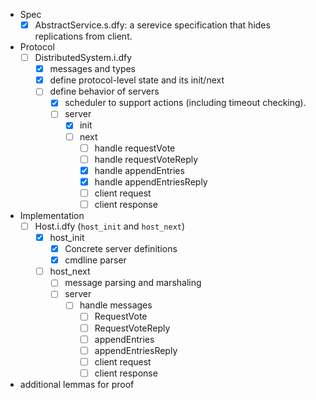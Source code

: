 - Spec
  - [x] AbstractService.s.dfy: a serevice specification that hides replications from client.

- Protocol
  - [ ] DistributedSystem.i.dfy
    - [x] messages and types
    - [x] define protocol-level state and its init/next
    - [ ] define behavior of servers
      - [x] scheduler to support actions (including timeout checking).
      - [ ] server
        - [x] init
        - [ ] next
          - [ ] handle requestVote
          - [ ] handle requestVoteReply
          - [x] handle appendEntries
          - [x] handle appendEntriesReply
          - [ ] client request
          - [ ] client response

- Implementation
  - [ ] Host.i.dfy (`host_init` and `host_next`)
    - [x] host_init
      - [x] Concrete server definitions
      - [x] cmdline parser
    - [ ] host_next
      - [ ] message parsing and marshaling
      - [ ] server
        - [ ] handle messages
          - [ ] RequestVote
          - [ ] RequestVoteReply
          - [ ] appendEntries
          - [ ] appendEntriesReply
          - [ ] client request
          - [ ] client response

- additional lemmas for proof